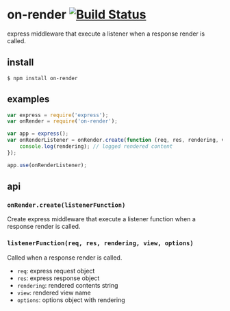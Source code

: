 # on-render [![Build Status](https://travis-ci.org/airtoxin/on-render.svg)](https://travis-ci.org/airtoxin/on-render)

express middleware that execute a listener when a response render is called.

## install

`$ npm install on-render`

## examples

```js
var express = require('express');
var onRender = require('on-render');

var app = express();
var onRenderListener = onRender.create(function (req, res, rendering, view, options) {
    console.log(rendering); // logged rendered content
});

app.use(onRenderListener);
```

## api

### `onRender.create(listenerFunction)`

Create express middleware that execute a listener function when a response render is called.

### `listenerFunction(req, res, rendering, view, options)`

Called when a response render is called.

+ `req`: express request object
+ `res`: express response object
+ `rendering`: rendered contents string
+ `view`: rendered view name
+ `options`: options object with rendering
